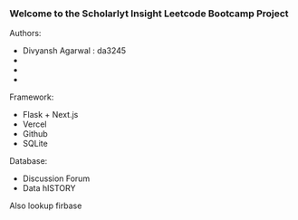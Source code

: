 ### Welcome to the Scholarlyt Insight Leetcode Bootcamp Project

Authors:
- Divyansh Agarwal : da3245 
-
-
-




Framework:

- Flask + Next.js
- Vercel
- Github
- SQLite

Database:
- Discussion Forum
- Data hISTORY

Also lookup firbase